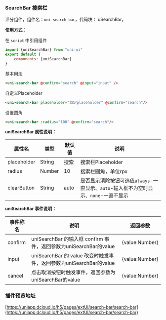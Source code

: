 ### SearchBar 搜索栏

评分组件，组件名：``uni-search-bar``，代码块： uSearchBar。

**使用方式：**

在 ``script`` 中引用组件 

```javascript
import {uniSearchBar} from "uni-ui"
export default {
    components: {uniSearchBar}
}
```

基本用法

```html
<uni-search-bar @confirm="search" @input="input" />
```

自定义Placeholder

```html
<uni-search-bar placeholder="自定placeholder" @confirm="search"/>
```

设置圆角

```html
<uni-search-bar :radius="100" @confirm="search"/>
```



**uniSearchBar 属性说明：**

|属性名			|类型		|默认值	|说明																																									|
|---				|----		|---		|---																																									|
|placeholder|String	|搜索		|搜索栏Placeholder																																		|
|radius			|Number	|10			|搜索栏圆角，单位rpx																																	|
|clearButton|String	|auto		|是否显示清除按钮可选值`always`-一直显示、`auto`-输入框不为空时显示、`none`-一直不显示|

**uniSearchBar 事件说明：**

|事件称名	|说明																																|返回参数				|
|---			|----																																|---						|
|confirm	|uniSearchBar 的输入框 confirm 事件，返回参数为uniSearchBar的value	|{value:Number}	|
|input		|uniSearchBar 的 value 改变时触发事件，返回参数为uniSearchBar的value|{value:Number}	|
|cancel		|点击取消按钮时触发事件，返回参数为uniSearchBar的value							|{value:Number}	|

### 插件预览地址

[https://uniapp.dcloud.io/h5/pages/extUI/search-bar/search-bar](https://uniapp.dcloud.io/h5/pages/extUI/search-bar/search-bar)